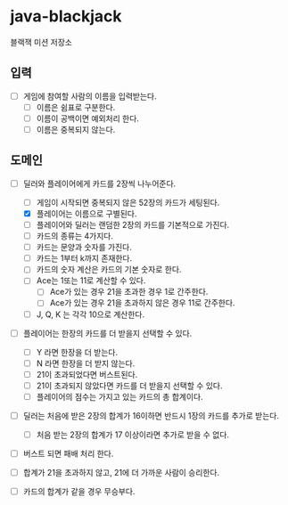 # java-blackjack

블랙잭 미션 저장소

## 입력

- [ ] 게임에 참여할 사람의 이름을 입력받는다.
    - [ ] 이름은 쉼표로 구분한다.
    - [ ] 이름이 공백이면 예외처리 한다.
    - [ ] 이름은 중복되지 않는다.

## 도메인

- [ ] 딜러와 플레이어에게 카드를 2장씩 나누어준다.
    - [ ] 게임이 시작되면 중복되지 않은 52장의 카드가 세팅된다.
    - [x] 플레이어는 이름으로 구별된다.
    - [ ] 플레이어와 딜러는 랜덤한 2장의 카드를 기본적으로 가진다.
    - [ ] 카드의 종류는 4가지다.
    - [ ] 카드는 문양과 숫자를 가진다.
    - [ ] 카드는 1부터 k까지 존재한다.
    - [ ] 카드의 숫자 계산은 카드의 기본 숫자로 한다.
    - [ ] Ace는 1또는 11로 계산할 수 있다.
        - [ ] Ace가 있는 경우 21을 초과한 경우 1로 간주한다.
        - [ ] Ace가 있는 경우 21을 초과하지 않은 경우 11로 간주한다.
    - [ ] J, Q, K 는 각각 10으로 계산한다.

- [ ] 플레이어는 한장의 카드를 더 받을지 선택할 수 있다.
    - [ ] Y 라면 한장을 더 받는다.
    - [ ] N 라면 한장을 더 받지 않는다.
    - [ ] 21이 초과되었다면 버스트된다.
    - [ ] 21이 초과되지 않았다면 카드를 더 받을지 선택할 수 있다.
    - [ ] 플레이어의 점수는 가지고 있는 카드의 총 합계이다.

- [ ] 딜러는 처음에 받은 2장의 합계가 16이하면 반드시 1장의 카드를 추가로 받는다.
    - [ ] 처음 받는 2장의 합계가 17 이상이라면 추가로 받을 수 없다.

- [ ] 버스트 되면 패배 처리 한다.

- [ ] 합계가 21을 초과하지 않고, 21에 더 가까운 사람이 승리한다.

- [ ] 카드의 합계가 같을 경우 무승부다.
